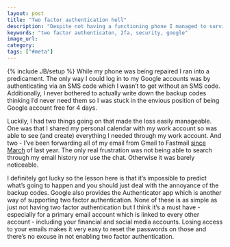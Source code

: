 ```yaml
---
layout: post
title: "Two factor authentication hell"
description: "Despite not having a functioning phone I managed to survive pretty easily without Gmail but definitely learned to handle two factor authentication better."
keywords: "two factor authenticaton, 2fa, security, google"
image_url:
category:
tags: ["#meta"]
---
```

{% include JB/setup %}
While my phone was being repaired I ran into a predicament. The only way I could log in to my Google accounts was by authenticating via an SMS code which I wasn’t to get without an SMS code. Additionally, I never bothered to actually write down the backup codes thinking I’d never need them so I was stuck in the envious position of being Google account free for 4 days.

Luckily, I had two things going on that made the loss easily manageable. One was that I shared my personal calendar with my work account so was able to see (and create) everything I needed through my work account. And two - I’ve been forwarding all of my email from Gmail to Fastmail <a href="http://dangoldin.com/2014/03/18/goodbye-gmail/
">since March</a> of last year. The only real frustration was not being able to search through my email history nor use the chat. Otherwise it was barely noticeable.

I definitely got lucky so the lesson here is that it’s impossible to predict what’s going to happen and you should just deal with the annoyance of the backup codes. Google also provides the Authenticator app which is another way of supporting two factor authentication. None of these is as simple as just not having two factor authentication but I think it’s a must have - especially for a primary email account which is linked to every other account - including your financial and social media accounts. Losing access to your emails makes it very easy to reset the passwords on those and there’s no excuse in not enabling two factor authentication.
